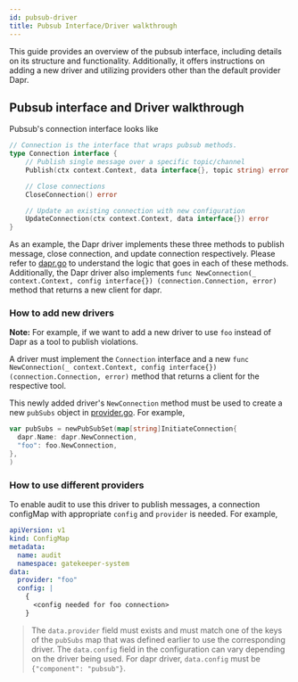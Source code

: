 ```yaml
---
id: pubsub-driver
title: Pubsub Interface/Driver walkthrough
---
```


This guide provides an overview of the pubsub interface, including details on its structure and functionality. Additionally, it offers instructions on adding a new driver and utilizing providers other than the default provider Dapr.

## Pubsub interface and Driver walkthrough

Pubsub's connection interface looks like
```go
// Connection is the interface that wraps pubsub methods.
type Connection interface {
	// Publish single message over a specific topic/channel
	Publish(ctx context.Context, data interface{}, topic string) error

	// Close connections
	CloseConnection() error

	// Update an existing connection with new configuration
	UpdateConnection(ctx context.Context, data interface{}) error
}
```

As an example, the Dapr driver implements these three methods to publish message, close connection, and update connection respectively. Please refer to [dapr.go](https://github.com/open-policy-agent/gatekeeper/blob/master/pkg/pubsub/dapr/dapr.go) to understand the logic that goes in each of these methods. Additionally, the Dapr driver also implements `func NewConnection(_ context.Context, config interface{}) (connection.Connection, error)` method that returns a new client for dapr.

### How to add new drivers

**Note:** For example, if we want to add a new driver to use `foo` instead of Dapr as a tool to publish violations.

A driver must implement the `Connection` interface and a new `func NewConnection(_ context.Context, config interface{}) (connection.Connection, error)` method that returns a client for the respective tool.

This newly added driver's `NewConnection` method must be used to create a new `pubSubs` object in [provider.go](https://github.com/open-policy-agent/gatekeeper/blob/master/pkg/pubsub/provider/provider.go). For example,

```go
var pubSubs = newPubSubSet(map[string]InitiateConnection{
  dapr.Name: dapr.NewConnection,
  "foo": foo.NewConnection,
},
)
```

### How to use different providers

To enable audit to use this driver to publish messages, a connection configMap with appropriate `config` and `provider` is needed. For example,

```yaml
apiVersion: v1
kind: ConfigMap
metadata:
  name: audit
  namespace: gatekeeper-system
data:
  provider: "foo"
  config: |
    {
      <config needed for foo connection>
    }
```

> The `data.provider` field must exists and must match one of the keys of the `pubSubs` map that was defined earlier to use the corresponding driver. The `data.config` field in the configuration can vary depending on the driver being used. For dapr driver, `data.config` must be `{"component": "pubsub"}`.
